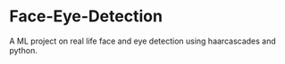 # Face-Eye-Detection
A ML project on real life face and eye detection using haarcascades and python. 

